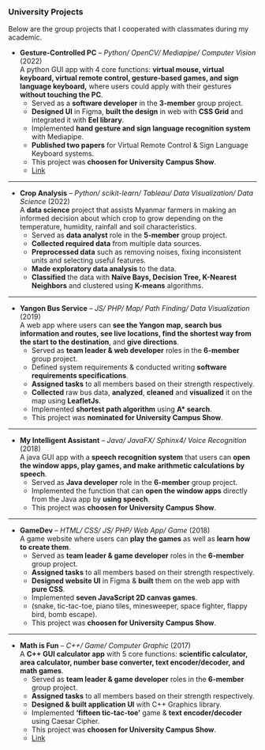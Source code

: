 ### University Projects

Below are the group projects that I cooperated with classmates during my academic.

- **Gesture-Controlled PC** – _Python/ OpenCV/ Mediapipe/ Computer Vision_ (2022)  
A python GUI app with 4 core functions: **virtual mouse, virtual keyboard, virtual remote control, gesture-based games, and sign language keyboard,** where users could apply with their gestures **without touching the PC**.
    - Served as a **software developer** in the **3-member** group project.
    - **Designed UI** in Figma, **built the design** in web with **CSS Grid** and integrated it with **Eel library**.
    - Implemented **hand gesture and sign language recognition system** with Mediapipe.
    - **Published two papers** for Virtual Remote Control & Sign Language Keyboard systems.
    - This project was **choosen for University Campus Show**.
    - [Link](https://github.com/hlaingminoo78/gesture_controlled_pc)
---
- **Crop Analysis** – _Python/ scikit-learn/ Tableau/ Data Visualization/ Data Science_ (2022)  
A **data science** project that assists Myanmar farmers in making an informed decision about which crop to grow depending on the temperature, humidity, rainfall and soil characteristics.
    - Served as **data analyst** role in the **5-member** group project.
    - **Collected required data** from multiple data sources.
    - **Preprocessed data** such as removing noises, fixing inconsistent units and selecting useful features. 
    - **Made exploratory data analysis** to the data.
    - **Classified** the data with **Naïve Bays, Decision Tree, K-Nearest Neighbors** and clustered using **K-means** algorithms.
---
- **Yangon Bus Service** – _JS/ PHP/ Map/ Path Finding/ Data Visualization_ (2019)  
A web app where users can **see the Yangon map, search bus information and routes, see live locations, find the shortest way from the start to the destination**, and **give directions**.
    - Served as **team leader & web developer** roles in the **6-member** group project.
    - Defined system requirements & conducted writing **software requirements specifications**.
    - **Assigned tasks** to all members based on their strength respectively.
    - **Collected** raw bus data, **analyzed**, **cleaned** and **visualized** it on the map using **LeafletJs**.
    - Implemented **shortest path algorithm** using **A\* search**.
    -  This project was **nominated for University Campus Show**.
---
- **My Intelligent Assistant** – _Java/ JavaFX/ Sphinx4/ Voice Recognition_ (2018)  
A java GUI app with a **speech recognition system** that users can **open the window apps, play games, and make arithmetic calculations by speech**.
    - Served as **Java developer** role in the **6-member** group project.
    - Implemented the function that can **open the window apps** directly from the Java app by **using speech**.
    - This project was **choosen for University Campus Show**.
---
- **GameDev** – _HTML/ CSS/ JS/ PHP/ Web App/ Game_ (2018)  
A game website where users can **play the games** as well as **learn how to create them**.
    - Served as **team leader & game developer** roles in the **6-member** group project.
    - **Assigned tasks** to all members based on their strength respectively.
    - **Designed website UI** in Figma & **built** them on the web app with **pure CSS**.
    - Implemented **seven JavaScript 2D canvas games**.
    - (snake, tic-tac-toe, piano tiles, minesweeper, space fighter, flappy bird, bomb escape).
    - This project was **choosen for University Campus Show**.
---
- **Math is Fun** – _C++/ Game/ Computer Graphic_ (2017)  
A **C++ GUI calculator app** with 5 core functions: **scientific calculator, area calculator, number base converter, text encoder/decoder, and math games**.
    - Served as **team leader & game developer** roles in the **6-member** group project.
    - **Assigned tasks** to all members based on their strength respectively.
    - **Designed & built application UI** with C++ Graphics library.
    - Implemented **‘fifteen tic-tac-toe’** game & **text encoder/decoder** using Caesar Cipher.
    - This project was **choosen for University Campus Show**.
    - [Link](https://github.com/hlaingminoo78/math_is_fun)
